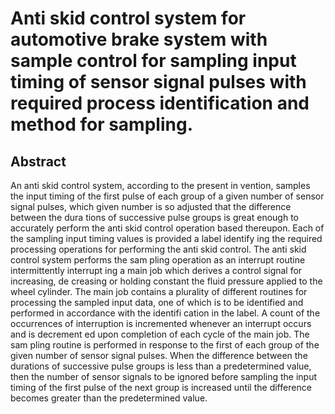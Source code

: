 # Anti skid control system for automotive brake system with sample control for sampling input timing of sensor signal pulses with required process identification and method for sampling.

## Abstract
An anti skid control system, according to the present in vention, samples the input timing of the first pulse of each group of a given number of sensor signal pulses, which given number is so adjusted that the difference between the dura tions of successive pulse groups is great enough to accurately perform the anti skid control operation based thereupon. Each of the sampling input timing values is provided a label identify ing the required processing operations for performing the anti skid control. The anti skid control system performs the sam pling operation as an interrupt routine intermittently interrupt ing a main job which derives a control signal for increasing, de creasing or holding constant the fluid pressure applied to the wheel cylinder. The main job contains a plurality of different routines for processing the sampled input data, one of which is to be identified and performed in accordance with the identifi cation in the label. A count of the occurrences of interruption is incremented whenever an interrupt occurs and is decrement ed upon completion of each cycle of the main job. The sam pling routine is performed in response to the first of each group of the given number of sensor signal pulses. When the difference between the durations of successive pulse groups is less than a predetermined value, then the number of sensor signals to be ignored before sampling the input timing of the first pulse of the next group is increased until the difference becomes greater than the predetermined value.